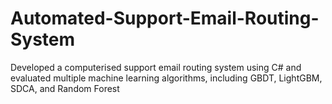 # Automated-Support-Email-Routing-System
Developed a computerised support email routing system using C# and evaluated multiple machine learning algorithms, including GBDT, LightGBM, SDCA, and Random Forest
